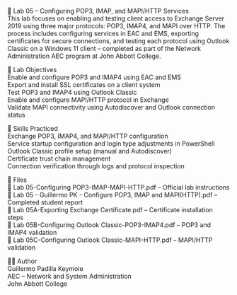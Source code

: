 🧪 Lab 05 – Configuring POP3, IMAP, and MAPI/HTTP Services  
This lab focuses on enabling and testing client access to Exchange Server 2019 using three major protocols: POP3, IMAP4, and MAPI over HTTP. The process includes configuring services in EAC and EMS, exporting certificates for secure connections, and testing each protocol using Outlook Classic on a Windows 11 client – completed as part of the Network Administration AEC program at John Abbott College.

🧭 Lab Objectives  
Enable and configure POP3 and IMAP4 using EAC and EMS  
Export and install SSL certificates on a client system  
Test POP3 and IMAP4 using Outlook Classic  
Enable and configure MAPI/HTTP protocol in Exchange  
Validate MAPI connectivity using Autodiscover and Outlook connection status

🔧 Skills Practiced  
Exchange POP3, IMAP4, and MAPI/HTTP configuration  
Service startup configuration and login type adjustments in PowerShell  
Outlook Classic profile setup (manual and Autodiscover)  
Certificate trust chain management  
Connection verification through logs and protocol inspection

📄 Files  
📘 Lab 05-Configuring POP3-IMAP-MAPI-HTTP.pdf – Official lab instructions  
📝 Lab 05 - Guillermo PK - Configure POP3, IMAP and MAPI(HTTP).pdf – Completed student report  
📎 Lab 05A-Exporting Exchange Certificate.pdf – Certificate installation steps  
📎 Lab 05B-Configuring Outlook Classic-POP3-IMAP4.pdf – POP3 and IMAP4 validation  
📎 Lab 05C-Configuring Outlook Classic-MAPI-HTTP.pdf – MAPI/HTTP validation

👨‍💻 Author  
Guillermo Padilla Keymole  
AEC – Network and System Administration  
John Abbott College

